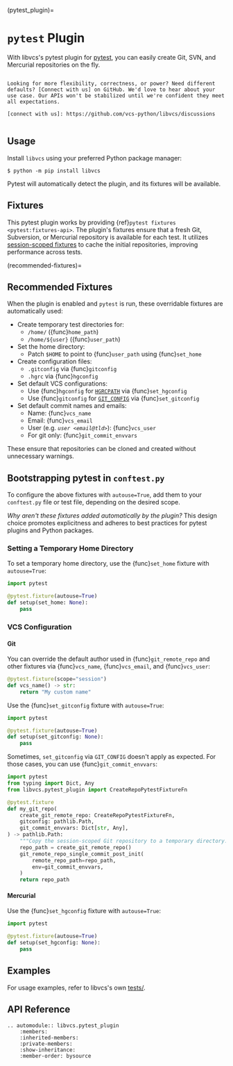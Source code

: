 (pytest_plugin)=

# `pytest` Plugin

With libvcs's pytest plugin for [pytest], you can easily create Git, SVN, and Mercurial repositories on the fly.

```{seealso} Are you using libvcs?

Looking for more flexibility, correctness, or power? Need different defaults? [Connect with us] on GitHub. We'd love to hear about your use case. Our APIs won't be stabilized until we're confident they meet all expectations.

[connect with us]: https://github.com/vcs-python/libvcs/discussions
```

```{module} libvcs.pytest_plugin

```

[pytest]: https://docs.pytest.org/

## Usage

Install `libvcs` using your preferred Python package manager:

```console
$ python -m pip install libvcs
```

Pytest will automatically detect the plugin, and its fixtures will be available.

## Fixtures

This pytest plugin works by providing {ref}`pytest fixtures <pytest:fixtures-api>`. The plugin's fixtures ensure that a fresh Git, Subversion, or Mercurial repository is available for each test. It utilizes [session-scoped fixtures] to cache the initial repositories, improving performance across tests.

[session-scoped fixtures]: https://docs.pytest.org/en/8.3.x/how-to/fixtures.html#fixture-scopes

(recommended-fixtures)=

## Recommended Fixtures

When the plugin is enabled and `pytest` is run, these overridable fixtures are automatically used:

- Create temporary test directories for:
  - `/home/` ({func}`home_path`)
  - `/home/${user}` ({func}`user_path`)
- Set the home directory:
  - Patch `$HOME` to point to {func}`user_path` using {func}`set_home`
- Create configuration files:
  - `.gitconfig` via {func}`gitconfig`
  - `.hgrc` via {func}`hgconfig`
- Set default VCS configurations:
  - Use {func}`hgconfig` for [`HGRCPATH`] via {func}`set_hgconfig`
  - Use {func}`gitconfig` for [`GIT_CONFIG`] via {func}`set_gitconfig`
- Set default commit names and emails:
  - Name: {func}`vcs_name`
  - Email: {func}`vcs_email`
  - User (e.g. _`user <email@tld>`_): {func}`vcs_user`
  - For git only: {func}`git_commit_envvars`

These ensure that repositories can be cloned and created without unnecessary warnings.

[`HGRCPATH`]: https://www.mercurial-scm.org/doc/hg.1.html#:~:text=UNIX%2Dlike%20environments.-,HGRCPATH,-If%20not%20set
[`GIT_CONFIG`]: https://git-scm.com/docs/git-config#Documentation/git-config.txt-GITCONFIG

## Bootstrapping pytest in `conftest.py`

To configure the above fixtures with `autouse=True`, add them to your `conftest.py` file or test file, depending on the desired scope.

_Why aren't these fixtures added automatically by the plugin?_ This design choice promotes explicitness and adheres to best practices for pytest plugins and Python packages.

### Setting a Temporary Home Directory

To set a temporary home directory, use the {func}`set_home` fixture with `autouse=True`:

```python
import pytest

@pytest.fixture(autouse=True)
def setup(set_home: None):
    pass
```

### VCS Configuration

#### Git

You can override the default author used in {func}`git_remote_repo` and other
fixtures via {func}`vcs_name`, {func}`vcs_email`, and {func}`vcs_user`:

```python
@pytest.fixture(scope="session")
def vcs_name() -> str:
    return "My custom name"
```

Use the {func}`set_gitconfig` fixture with `autouse=True`:

```python
import pytest

@pytest.fixture(autouse=True)
def setup(set_gitconfig: None):
    pass
```

Sometimes, `set_gitconfig` via `GIT_CONFIG` doesn't apply as expected. For those
cases, you can use {func}`git_commit_envvars`:

```python
import pytest
from typing import Dict, Any
from libvcs.pytest_plugin import CreateRepoPytestFixtureFn

@pytest.fixture
def my_git_repo(
    create_git_remote_repo: CreateRepoPytestFixtureFn,
    gitconfig: pathlib.Path,
    git_commit_envvars: Dict[str, Any],
) -> pathlib.Path:
    """Copy the session-scoped Git repository to a temporary directory."""
    repo_path = create_git_remote_repo()
    git_remote_repo_single_commit_post_init(
        remote_repo_path=repo_path,
        env=git_commit_envvars,
    )
    return repo_path
```

#### Mercurial

Use the {func}`set_hgconfig` fixture with `autouse=True`:

```python
import pytest

@pytest.fixture(autouse=True)
def setup(set_hgconfig: None):
    pass
```

## Examples

For usage examples, refer to libvcs's own [tests/](https://github.com/vcs-python/libvcs/tree/master/tests).

## API Reference

```{eval-rst}
.. automodule:: libvcs.pytest_plugin
    :members:
    :inherited-members:
    :private-members:
    :show-inheritance:
    :member-order: bysource
```
